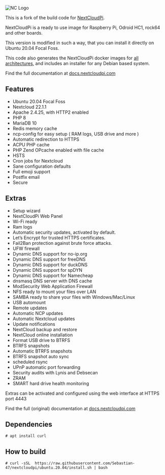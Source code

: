 ![NC Logo](https://ownyourbits.com/wp-content/uploads/2017/11/ncp-square.png)

This is a fork of the build code for [NextCloudPi](https://nextcloudpi.com).

NextCloudPi is a ready to use image for Raspberry Pi, Odroid HC1, rock64 and other boards.

This version is modified in such a way, that you can install it directly on Ubuntu 20.04 Focal Foss.

This code also generates the NextCloudPi docker images for [all architectures](https://hub.docker.com/r/ownyourbits/nextcloudpi), and includes an installer for any Debian based system.

Find the full documentation at [docs.nextcloudpi.com](http://docs.nextcloudpi.com)

## Features

 * Ubuntu 20.04 Focal Foss
 * Nextcloud 22.1.1
 * Apache 2.4.25, with HTTP2 enabled
 * PHP 8
 * MariaDB 10
 * Redis memory cache
 * ncp-config for easy setup ( RAM logs, USB drive and more )
 * Automatic redirection to HTTPS
 * ACPU PHP cache
 * PHP Zend OPcache enabled with file cache
 * HSTS
 * Cron jobs for Nextcloud
 * Sane configuration defaults
 * Full emoji support
 * Postfix email
 * Secure

## Extras

 * Setup wizard
 * NextCloudPi Web Panel
 * Wi-Fi ready
 * Ram logs
 * Automatic security updates, activated by default.
 * Let’s Encrypt for trusted HTTPS certificates.
 * Fail2Ban protection against brute force attacks.
 * UFW firewall
 * Dynamic DNS support for no-ip.org
 * Dynamic DNS support for freeDNS
 * Dynamic DNS support for duckDNS
 * Dynamic DNS support for spDYN
 * Dynamic DNS support for Namecheap
 * dnsmasq DNS server with DNS cache
 * ModSecurity Web Application Firewall
 * NFS ready to mount your files over LAN
 * SAMBA ready to share your files with Windows/Mac/Linux
 * USB automount
 * Remote updates
 * Automatic NCP updates
 * Automatic Nextcloud updates
 * Update notifications
 * NextCloud backup and restore
 * NextCloud online installation
 * Format USB drive to BTRFS
 * BTRFS snapshots
 * Automatic BTRFS snapshots
 * BTRFS snapshot auto sync
 * scheduled rsync
 * UPnP automatic port forwarding
 * Security audits with Lynis and Debsecan
 * ZRAM
 * SMART hard drive health monitoring

Extras can be activated and configured using the web interface at HTTPS port 4443

Find the full (original) documentation at [docs.nextcloudpi.com](http://docs.nextcloudpi.com)

## Dependencies

```
# apt install curl 
```

## How to build

```
# curl -sSL  https://raw.githubusercontent.com/Sebastian-47/nextcloudpi/ubuntu.20.04/install.sh | bash
```
